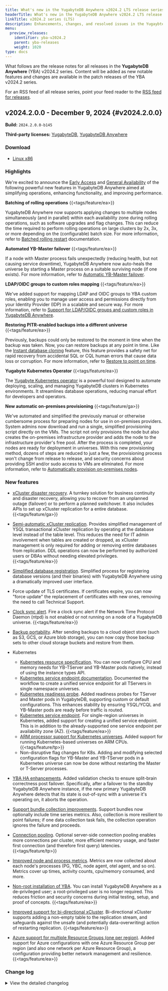 ```yaml
---
title: What's new in the YugabyteDB Anywhere v2024.2 LTS release series
headerTitle: What's new in the YugabyteDB Anywhere v2024.2 LTS release series
linkTitle: v2024.2 series (LTS)
description: Enhancements, changes, and resolved issues in the YugaybteDB Anywhere v2024.2 LTS release series.
menu:
  preview_releases:
    identifier: yba-v2024.2
    parent: yba-releases
    weight: 1020
type: docs
---
```


What follows are the release notes for all releases in the **YugabyteDB Anywhere** (YBA) v2024.2 series. Content will be added as new notable features and changes are available in the patch releases of the YBA v2024.2 series.

For an RSS feed of all release series, point your feed reader to the [RSS feed for releases](../index.xml).

## v2024.2.0.0 - December 9, 2024 {#v2024.2.0.0}

**Build:** `2024.2.0.0-b145`

**Third-party licenses:** [YugabyteDB](https://software.yugabyte.com/releases/2024.2.0.0/yugabytedb-2024.2.0.0-b145-third-party-licenses.html), [YugabyteDB Anywhere](https://software.yugabyte.com/releases/2024.2.0.0/yugabytedb-anywhere-2024.2.0.0-b145-third-party-licenses.html)

### Download

<ul class="nav yb-pills">
 <li>
   <a href="https://software.yugabyte.com/releases/2024.2.0.0/yba_installer_full-2024.2.0.0-b145-linux-x86_64.tar.gz">
     <i class="fa-brands fa-linux"></i>
     <span>Linux x86</span>
   </a>
 </li>
</ul>

### Highlights

We're excited to announce the [Early Access](/preview/releases/versioning/#early-access-ea) and [General Availability](/preview/releases/versioning/#general-availability-ga) of the following powerful new features in YugabyteDB Anywhere aimed at simplifying operations, enhancing functionality, and improving performance.

**Batching of rolling operations** {{<tags/feature/ea>}}

YugabyteDB Anywhere now supports applying changes to multiple nodes simultaneously (and in parallel) within each availability zone during rolling operations, such as software upgrades and flag changes. This can reduce the time required to perform rolling operations on large clusters by 2x, 3x, or more depending on the (configurable) batch size. For more information, refer to [Batched rolling restart](/stable/yugabyte-platform/manage-deployments/edit-config-flags/#batched-rolling-restart) documentation.

**Automated YB-Master failover** {{<tags/feature/ea>}}

If a node with Master process fails unexpectedly (reducing health, but not causing service downtime), YugabyteDB Anywhere now auto-heals the universe by starting a Master process on a suitable surviving node (if one exists). For more information, refer to [Automatic YB-Master failover](/stable/yugabyte-platform/manage-deployments/remove-nodes/).

**LDAP/OIDC groups to custom roles mapping** {{<tags/feature/ea>}}

We've added support for mapping LDAP and OIDC groups to YBA custom roles, enabling you to manage user access and permissions directly from your Identity Provider (IDP) in a scalable and secure way. For more information, refer to [Support for LDAP/OIDC groups and custom roles in YugabyteDB Anywhere](/stable/yugabyte-platform/administer-yugabyte-platform/oidc-authentication/#use-oidc-groups-with-yugabytedb-anywhere-roles).

**Restoring PITR-enabled backups into a different universe** {{<tags/feature/ea>}}

Previously, backups could only be restored to the moment in time when the backup was taken. Now, you can restore backups at any point in time. Like the [Instant database cloning](/stable/manage/backup-restore/instant-db-cloning/) feature, this feature provides a safety net for rapid recovery from accidental SQL or CQL human errors that cause data loss or corruption. For more information, refer to [Restore to point on time](/stable/yugabyte-platform/back-up-restore-universes/restore-universe-data/#restore-a-pitr-enabled-backup).

**Yugabyte Kubernetes Operator** {{<tags/feature/ea>}}

The [Yugabyte Kubernetes operator](/stable/yugabyte-platform/anywhere-automation/yb-kubernetes-operator/) is a powerful tool designed to automate deploying, scaling, and managing YugabyteDB clusters in Kubernetes environments. It streamlines database operations, reducing manual effort for developers and operators.

**New automatic on-premises provisioning** {{<tags/feature/ga>}}

We've automated and simplified the previously manual or otherwise cumbersome process for preparing nodes for use in on-premises providers. System admins now download and run a single, simplified provisioning script directly on the VMs. The script not only provisions the node but also creates the on-premises infrastructure provider and adds the node to the infrastructure provider's free pool. After the process is completed, your nodes are ready for deployment in universes. With this new provisioning method, dozens of steps are reduced to just a few, the provisioning process won't change from release to release, and security concerns about providing SSH and/or sudo access to VMs are eliminated.
For more information, refer to [Automatically provision on-premises nodes](/stable/yugabyte-platform/prepare/server-nodes-software/software-on-prem/).

### New features

* [xCluster disaster recovery](/stable/yugabyte-platform/back-up-restore-universes/disaster-recovery/). A turnkey solution for business continuity and disaster recovery, allowing you to recover from an unplanned outage (failover) or to perform a planned switchover. It also includes APIs to set up xCluster replication for a entire database. {{<tags/feature/ga>}}

* [Semi-automatic xCluster replication](/stable/deploy/multi-dc/async-replication/async-replication-transactional/). Provides simplified management of YSQL transactional xCluster replication by operating at the database level instead of the table level. This reduces the need for IT admin involvement when tables are created or dropped, as xCluster management is only required for adding or removing entire databases from replication. DDL operations can now be performed by authorized users or DBAs without needing elevated privileges. {{<tags/feature/ea>}}

* [Simplified database registration](/stable/yugabyte-platform/manage-deployments/ybdb-releases/). Simplified process for registering database versions (and their binaries) with YugabyteDB Anywhere using a dramatically improved user interface.

* Force update of TLS certificates. If certificates expire, you can now "force update" the replacement of certificates with new ones, removing the need to call Technical Support.

* [Clock sync alert](/stable/yugabyte-platform/alerts-monitoring/alert/). Fire a clock sync alert if the Network Time Protocol Daemon (ntpd) is not enabled or not running on a node of a YugabyteDB universe. {{<tags/feature/ea>}}

* [Backup portability](/stable/yugabyte-platform/back-up-restore-universes/restore-universe-data/#advanced-restore-procedure). After sending backups to a cloud object store (such as S3, GCS, or Azure blob storage), you can now copy those backup sets to other cloud storage buckets and restore from them.

* Kubernetes
  * [Kubernetes resource specification](/stable/yugabyte-platform/create-deployments/create-universe-multi-zone-kubernetes/#instance-configuration). You can now configure CPU and memory needs for YB-TServer and YB-Master pods natively, instead of using the instance types API.
  * [Kubernetes service endpoint documentation](/stable/yugabyte-platform/create-deployments/create-universe-multi-zone-kubernetes/#create-common-yb-tserver-service-for-zones). Documented the workflow to create a unified service endpoint for all TServers in single namespace universes.
  * [Kubernetes readiness probe](/stable/yugabyte-platform/create-deployments/create-universe-multi-zone-kubernetes/#configure-helm-overrides). Added readiness probes for TServer and Master pods in YugabyteDB, supporting custom or default configurations. This enhances stability by ensuring YSQL/YCQL and YB-Master pods are ready before traffic is routed.
  * [Kubernetes service endpoint](/stable/yugabyte-platform/create-deployments/create-universe-multi-zone-kubernetes/#create-a-common-load-balancer-service-for-yb-masters-yb-tservers). For single-region universes in Kubernetes, added support for creating a unified service endpoint. This is in addition to the already-supported one service endpoint per availability zone (AZ). {{<tags/feature/ea>}}
  * [ARM processor support for Kubernetes universes](/stable/yugabyte-platform/create-deployments/create-universe-multi-zone-kubernetes/). Added support for running Kubernetes-based universes on ARM CPUs. {{<tags/feature/tp>}}
  * Non-disruptive flag changes for K8s. Adding and modifying selected configuration flags for YB-Master and YB-TServer pods in a Kubernetes universe can now be done without restarting the Master or T-Server processes.

* [YBA HA enhancements](/stable/yugabyte-platform/troubleshoot/universe-issues/#run-pre-checks-before-edit-and-upgrade-operations). Added validation checks to ensure split-brain correctness post failover. Specifically, after a failover to the standby YugabyteDB Anywhere instance, if the new primary YugabyteDB Anywhere detects that its state is out-of-sync with a universe it's operating on, it aborts the operation.

* [Support bundle collection improvements](/stable/yugabyte-platform/troubleshoot/universe-issues/#use-support-bundles). Support bundles now optionally include time series metrics. Also, collection is more resilient to point failures; if one data collection task fails, the collection operation ignores the failure and proceeds.

* [Connection pooling](/stable/yugabyte-platform/create-deployments/create-universe-multi-zone/#advanced-configuration). Optional server-side connection pooling enables more connections per cluster, more efficient memory usage, and faster first connection (and therefore first query) latencies. {{<tags/feature/tp>}}

* [Improved node and process metrics](/stable/yugabyte-platform/alerts-monitoring/anywhere-metrics/#per-process). Metrics are now collected about each node's processes (PG, YBC, node agent, otel agent, and so on). Metrics cover up times, activity counts, cpu/memory consumed, and more.

* [Non-root installation of YBA](/stable/yugabyte-platform/install-yugabyte-platform/install-software/installer/#non-sudo-installation). You can install YugabyteDB Anywhere as a de-privileged user; a root-privileged user is no longer required.  This reduces friction and security concerns during initial testing, setup, and proof of concepts. {{<tags/feature/ea>}}

* [Improved support for bi-directional xCluster](/stable/yugabyte-platform/manage-deployments/xcluster-replication/bidirectional-replication/#ddl-operations-in-bidirectional-replication). Bi-directional xCluster supports adding a non-empty table to the replication stream, and safeguards against the unsafe (and potentially data-overwriting) action of restarting replication. {{<tags/feature/ea>}}

* [Azure support for multiple Resource Groups (one per region)](/stable/yugabyte-platform/configure-yugabyte-platform/azure). Added support for Azure configurations with one Azure Resource Group per region (and also one network per Azure Resource Group), a configuration providing better network management and resilience. {{<tags/feature/ea>}}

### Change log

<details>
  <summary>View the detailed changelog</summary>

### Improvements

* Collects core dumps in the background, not just at shutdown. PLAT-12633
* `yba-ctl createBackup` now skips restart by default, enhancing the user experience. PLAT-12912
* Reduces the clock skew alert threshold to 250ms for earlier issue detection. PLAT-13249
* Restores access to the `api_token` endpoint for HA followers, aiding automation scripts. PLAT-13267
* Adds missing replicated settings and ensures systemd units reload on restart. PLAT-13331,PLAT-13330
* Sets default permissions to 600 for the backup manifest file. PLAT-13578
* Enhances SMTP port validation in the alert channel dialog. PLAT-13702
* Enables suppressing health check notifications during maintenance windows. PLAT-13856
* Adds checks for the expiry of runtime certificates in use, not just on-disk. PLAT-13865
* Allows certificate expiration alerts to monitor active certificates instead of just on-disk ones. PLAT-13865
* Replaces hostname in Ansible's control path with a hash to prevent task failures with long hostnames. PLAT-13938
* Ensures upgrade checks account for new state file, avoiding incorrect disk space errors. PLAT-14188
* Enables configuring the federation scrape interval for systems with many tables and nodes. PLAT-15474
* Adds a configurable delay after auto flag promotions, defaulting to 1 minute. PLAT-13139
* Fixes admin user creation issue during concurrent DDL operations. PLAT-13221
* Changes password reset URL and adds an old password verification step. PLAT-13510
* Adds `ldapSearchFilter` option to restrict LDAP login access in YBA. PLAT-13209
* Increases AZ name character limit from 25 to 100, supporting new AWS regions. PLAT-13212
* Raises health check alerts 30 days before certificate expiry. PLAT-13348
* Enables alerts for nearing or reaching tablet capacity limits in TServers starting version 2024.1. PLAT-13520
* Adds uptime reporting to `yba-ctl status` command. PLAT-13532
* Enhances YBA rollback by regenerating configuration files and preventing multiple concurrent upgrades. PLAT-14776
* Adds optional labels and tooltips for Azure network fields. PLAT-12546
* Increases SSH key validation accuracy for on-prem providers and synchronizes error formats. PLAT-13064
* Adds `ikeep` to XFS mount options to mitigate block cache key issues. PLAT-13192
* Disables "assign public IP" option by default in Azure environments. PLAT-13948
* Replaces CentOS 7 repo URLs to fix universe creation issues. PLAT-14546
* Ensures pexlock is properly removed after use in yba-installer. PLAT-14161

### Bug fixes

* Handles health checks for on-prem nodes even with empty node identifier fields. PLAT-11188
* Enables automatic re-fetching of access tokens before expiry. PLAT-11246
* Ensures YBC upgrades only occur on the initial backup and restore attempts, and handles cases where source universe UUID is null. PLAT-12663,PLAT-12644
* Ensures accurate date display in the UI by specifying timestamp format. PLAT-12721
* Fixes platform exit code on `SIGTERM` to ensure graceful shutdown and correct status reporting. PLAT-12767
* Adds lock timeouts in Ansible tasks to prevent failures due to yum lockfile issues. PLAT-13029
* Removes `lock_timeout` from apt modules in YugabyteDB, preventing errors in environments using Ansible versions before 2.12. PLAT-13029
* Skips wait for clock sync check if `chronyc` is not installed. PLAT-13137
* Ensures more reliable SSL certificate verification by using the `cryptography.X509` library. PLAT-13169
* Enables use of underscores in GCS bucket names for backups. PLAT-13266
* Adds missing cloud regions to metadata for Kubernetes providers. PLAT-13374
* Ensures accurate scheduling of next incremental backup times. PLAT-13375
* Ensures node metrics file has correct permissions for accessibility. PLAT-13378
* Automatically unlocks universes and aborts operations if YBA restarts during restore or xcluster setup. PLAT-13409,PLAT-12830
* Stops health-check alerts during active maintenance windows using the new `SuppressHealthCheckNotificationsConfig` parameter. PLAT-13518
* Fixes LDAP validation to correctly identify LDAP strings using regex. PLAT-13575
* Enhances backup deletion logic and handling in YugabyteDB. PLAT-13750
* Enables rotation of node-to-node certs independently in the UI. PLAT-13806
* Unsnoozes all universe level health check notifications and promotes using maintenance windows. PLAT-13928
* Ensures successful upgrades from 2.14 by fixing the checksum mismatch in V342 migration. PLAT-13977
* Adds timezone support to backup timestamps in HA "Make Active" dialog. PLAT-14031
* Fixes API to correctly return inherited configuration values. PLAT-14090
* Hides passwords in application logs to enhance security. PLAT-14286
* Ensures node agent installer does not overwrite PATH values in automatic provisioning. PLAT-14332
* Adjusts release GC in `yb-software` to ensure the last old release is retained. PLAT-14368
* Corrects certificate alerts by properly calculating affected nodes. PLAT-14385
* Ensures full backup is successful before updating incremental backup times and prevents repeated full backup attempts. PLAT-14497
* Enhances resilience during Kubernetes operations by handling "Pod not found" errors gracefully. PLAT-14498
* Adds a DDL atomicity check and alert in health check scripts to detect potential DDL corruption. PLAT-14696
* Displays a warning to verify the image on a VM before upgrading. PLAT-14749
* Updates TLS cipher suite list for Prometheus to enhance security. PLAT-15448
* Changes GCP pricing URL to a reliable internal one and ignores errors during queries. PLAT-15655
* Enhances security by hashing API tokens in the database and updating related API behaviors. PLAT-8028
* Disables weak ciphers in YBA to enhance security against attacks. PLAT-9590
* Ensures Prometheus HTTPS uses updated TLS cipher suites post-YBA upgrade. PLAT-9590
* Prevents null pointer errors when adding `Name` instance tags to universes. PLAT-9827
* Stops running non-existent clock-scripts during yb-server start in upgrades. PLAT-13444
* Displays accurate master placement configuration in the edit universe modal. PLAT-13445
* Stops dual NIC configuration during systemd upgrades, avoiding node downtime. PLAT-13495
* Supports sha1 or md5 checksums for release artifacts. PLAT-13716
* Restores dual NIC script functionality on GCP with CentOS, ensuring connectivity to public endpoints. PLAT-14209
* Corrects a typo in the dual-NIC configuration script for stable external connections. PLAT-14370
* Retries asRoot migration safely to ensure successful upgrades. PLAT-15733
* Fixes schema version initialization by skipping missing values and ensuring migrations run correctly. PLAT-15733
* Deprecates the outdated `change_password` API, enforcing the use of a more secure method that requires current password verification. PLAT-10472
* Upgrades AzCopy to version 10.25.1 to address security vulnerabilities. PLAT-11235
* Enhances confirmation modals to show instance tag differences in edit operations. PLAT-12085
* Replaces deprecated API to prevent 3-hour timeouts when querying Azure instance types. PLAT-12558
* Allows retrying the SystemdUpgrade task for smoother operations. PLAT-13089
* Corrects the delay used for the server wait task in Kubernetes configurations. PLAT-13182
* Enhances flag upgrade process for dual NIC setups in clusters. PLAT-13223
* Fixes modal loading issues in the create universe form when changing providers. PLAT-13294
* Adds correct master address assignments for dual NIC setups in YBM. PLAT-13463
* Ensures pending tasks are marked failed on YBA restart. PLAT-13516
* Fix WSClient memory leak, tune garbage collection, and disable process metrics collector. PLAT-13619
* Fixes file descriptor leaks to enhance system stability. PLAT-13665
* Enables running node actions using Java when node-agent is available, reducing runtime and fixing file descriptor leaks. PLAT-13673
* Enhances UI layout stability by fixing skewed and hidden tabs. PLAT-13678
* Removes unnecessary dependency in systemd for metric collection. PLAT-13706
* Restores initialization of `lastBackupTime` during HA sync to prevent null updates. PLAT-13708
* Fixes metadata issues in YBA default bundles for accurate configuration on version updates. PLAT-13796
* Ensures disk update operations in YBA use the correct machine image for better reliability. PLAT-13808
* Updates the PostgreSQL library to address critical vulnerabilities. PLAT-13824
* Enhances `yb_backup.py` to ignore non-critical logs for smoother operations. PLAT-14012
* Fixes ShellResponse to return a generic error code on connection failures. PLAT-14131
* Fixes software upgrade process handling for master nodes and improves retry logic. PLAT-14153
* Ensures Edit Kubernetes Universe tasks validate previous parameters before re-run. PLAT-14203
* Fixes node agent upgrade issue by not requiring user to pass remote process user. PLAT-14289
* Reduces cyclic dependency issues in system timers and services. PLAT-14293
* Resolves circular dependencies and restricts node_exporter use for non-YBM scenarios. PLAT-14297
* Fixes a compile error by importing the missing `Stream` symbol. PLAT-14428
* Resolves high CPU issues by updating Pekko to fix TLSActor loops. PLAT-14524
* Fixes the Azure provider edit and create flows by adjusting mandatory fields. PLAT-14530
* Fixes a crash issue by adding missing XmlElement dependency. PLAT-14536
* Ensures YB-Controller logs and symlinks correctly name and generate, using the `log_filename` flag. PLAT-14594
* Enhances YBC support bundle's log file matching to include timestamp-pid prefixes. PLAT-14609
* Ensures uploaded files persist across container restarts by changing the upload directory location. PLAT-14655
* Upgrades Platform's PostgreSQL version from 14.9 to 14.12. PLAT-14670
* Refines node-agent error messages to specify missing local cert files during installation checks. PLAT-14700
* Fixes a regression causing `Create universe` to fail on node locale fetching. PLAT-14814
* Displays continents instead of country borders on YBA UI maps to maintain neutrality. PLAT-15639
* Enhances `::clock` to better select a valid Python executable if multiple versions are present. PLAT-15771
* Ensures `yba-ctl install` works on CIS hardened images by adjusting file permissions. PLAT-15780
* Ensures master addresses are correctly resolved during the universe_join_existing_cluster subtask. PLAT-15830
* Ensures node operations succeed when DB audit logging is enabled without wrongly resetting flags. PLAT-15833
* Eliminates unnecessary master restarts during disk resizing in older versions. PLAT-16002
* Allows skipping permission setting during dataless installs. PLAT-16064
* Ensures `handleCallback` is thread-safe to prevent "boxed error" issues in yb-client. PLAT-10056
* Adds a metric to track YugabyteDB Anywhere startup time. PLAT-10807
* Upgrades Go etcd and cyphar libraries in yba-installer to enhance security. PLAT-12335
* Upgrades to more secure versions of mina-core and paramiko packages. PLAT-12336
* Returns a 409 status code for conflicting edit tasks. PLAT-12557
* Ensures third-party support files in YBA tarballs update without triggering AUTO-RELOAD. PLAT-12564
* Disables creation of the master folder on read replica nodes to avoid version mismatches. PLAT-12806
* Removes the duplicate `exported_instance` label from Prometheus targets. PLAT-12808
* Adds alerts for when YBA Node Agent is down for over a minute. PLAT-12835
* Enables detecting failed master nodes via a new background task, configurable with `yb.automated_master_failover.enabled`. PLAT-12856
* Enables automatic master failover based on a scheduled task. PLAT-12857
* Uses AZ UUID instead of name for master node operations, ensuring unique AZ identification. PLAT-12886
* Enables specifying `useIMDSv2=true` in image bundle details during provider creation. PLAT-12967
* Ensures NTP clock sync health check passes on AL2 aarch64 CIS hardened images. PLAT-13000
* Retries AWS VM creation to ensure host information retrieval. PLAT-13049
* Removes the backup option from the /tables page to prevent errors. PLAT-13056
* Adds preflight check validation for AWS image bundles in provider creation. PLAT-13111
* Catches and handles `bad_alloc` exceptions in RunOp and clears IP-tablet mapping before retries. PLAT-13157
* Allows editing the number of read replicas in Kubernetes from both backend and UI. PLAT-13163
* Enhances Kubernetes certs reload to correctly use updated `rootCA` from YBA metadata. PLAT-13172
* Ensures release artifacts use the correct "sha256:" prefixed checksum format. PLAT-13193
* Adds database version check to ensure node safety during xCluster upgrades. PLAT-13204
* Alerts now filter by `template` instead of `name` for accurate replication lag monitoring. PLAT-13211
* Allows TaskExecutor to handle error codes and task retry information more effectively. PLAT-13242
* Reduces VM creation failures by fixing AnsibleCreateServer's retry and cleanup logic. PLAT-13270
* Adds preflight checks and adjusts directory permissions during YBA install on Replicated machines. PLAT-13271
* Ensures Python can access the `seobject` library on Alma9 for custom SSH port registration. PLAT-13276
* Restores logging for `[app]` tagged Python subtask execution logs. PLAT-13313
* Fixes SSH port configuration during bundle setups in YBM. PLAT-13325
* Enhances the sorting functionality and correctly renames the "copy file path" to "copy file name." PLAT-13362,PLAT-13350
* Kills the postmaster process during the `stopNode` operation and changes localProvider key from `taskKey` to `inputKey` for visibility in `sbt tasks`.PLAT-13367
* Switches to the latest stable YBC version for specific universe tasks. PLAT-13373
* Adds a `cluster_membership.timeout` flag to retry tablet checks for 1 minute before node cleanup. PLAT-13381
* Moves the IMDSv2 toggle to image bundle details on the AWS provider creation page. PLAT-13429,PLAT-13333
* Adds support for managing preview flags in YugabyteDB Admin. PLAT-13438
* Adds a tooltip explaining the need for OIDC provider metadata in YBA. PLAT-13446
* Maintain unknown fields between configurations to ease editing operations. PLAT-13462
* Allows admins to assign specific role privileges when creating users. PLAT-13486
* Ensures YBA-managed bundles use default AMI if regional AMI is missing; custom bundles fail early. PLAT-13500
* Handles null values in placementInfo to prevent NullPointerException during universe creation. PLAT-13514
* Enables UI workflows to utilize the new `ybdb_releases` API for database version management. PLAT-13435,PLAT-13519
* Enables displaying metrics charts in user's preferred timezone. PLAT-13538
* Fixes UI crash by adding missing import statement for DeleteNode operation. PLAT-13546
* Fixes a JavaScript error when clicking the `In-Use Universes` tab. PLAT-13549
* Disables toggling AWS time sync when creating or editing universes if already enabled. PLAT-13536,PLAT-13551
* Integrates ASH with TS framework UI and enhances usability with special outlier style buttons. PLAT-13557
* Disables the Kamon status page module to enhance security. PLAT-13563
* Enhances the node agent client's cleanup process for more immediate eviction of expired entries. PLAT-13581
* Ensures consistent reading of static configuration keys across various components. PLAT-13582
* Expands AWS region coverage in YBA metadata. PLAT-13623
* Enhances how volume size and node placement changes are handled in the UI. PLAT-13630
* Uses the `sshUser` from the provider when using `machineImage` in universe creation. PLAT-13632
* Corrects misleading "Upgrade Available" link and fixes non-clickable CDC link in the UI. PLAT-13677,PLAT-13675
* Ensures manual backups do not interfere with HA promotion by cleaning up leftover files. PLAT-13683
* Fixes build error by reverting to an older `redocly/cli` version. PLAT-13690
* Retry tasks now skip node prechecks, preventing false failures. PLAT-13703
* Fetches Azure VM plan info from image tags before VM creation to prevent cluster failures. PLAT-13712
* Adds a total CPU usage graph to easily identify peak usage times. PLAT-13714
* Enables integration of the v2 API into the UI, with initial setup of JavaScript API stubs. PLAT-13742
* Removes internal flags for providers now enabled by default. PLAT-13743
* Fixes issue where adding an AArch64 version without existing ones caused errors. PLAT-13744
* Fixes universe status update by handling service endpoint exceptions; initializes resourceUUID correctly in tasks. PLAT-13753
* Changes the default metrics directory from `/tmp` to `yb_home`. PLAT-13755
* Hides auto flags from the UI when listing configuration flags. PLAT-13794
* Upgrades commons-compress to 1.26.0 to address high-severity CVEs. PLAT-13829
* Upgrades Netty libraries to address security vulnerabilities. PLAT-13834
* Upgrades Python dependencies to enhance security and address vulnerabilities. PLAT-13836,PLAT-13835
* Upgrades Golang crypto to 0.17+ to enhance security. PLAT-13844
* Fixes ARM architecture filtering for the List DB Versions API call. PLAT-13852
* Replaces "Snooze Alert" with "Create Maintenance Window" for better alert management. PLAT-13857
* Ensures that data restores correctly by using the right parameter for new backups. PLAT-13905
* Reduces issues during `systemd` upgrades by not fetching `device_names` when the `skip_preprovision` flag is set. PLAT-13971
* Respects `logCmdOutput` parameter when using node agent for shell commands execution. PLAT-14048
* Ensures `yb.runtime_conf_ui.tag_filter` displays all specified flags correctly in the UI. PLAT-14098
* Changes `oidc_feature_enhancements` flag status from BETA to PUBLIC. PLAT-14140
* Adds non-null checks to prevent NPE with old storage configuration proxy settings. PLAT-14143
* Enables M-series instance types by default on AWS. PLAT-14196
* Ensures keyspace names are not empty or blank during the restore process. PLAT-14221
* Adds the ConnectOnly role to LDAP group table constraints. PLAT-14230
* Restores backward compatibility for API by supporting sshUser/Port overrides. PLAT-14244
* Skips `node_exporter` systemd setup on CentOS 7 during deployment. PLAT-14275
* Enables ignoring specific subtask failures and setting markers for further processing in Task Executor. PLAT-14316
* Fixes issue where remote commands hang with large output. PLAT-14342
* Fixes Ubuntu 20 provisioning failures on GCP by improving locale installation. PLAT-14420
* Fixes incorrect lag calculation on xCluster configuration cards by using the correct query parameter. PLAT-14425
* Ensures reprovision tasks properly enrich parameters with `azUUID` before running prechecks. PLAT-14440
* Enables customization of the timeout duration for YBA installer readiness checks. PLAT-14443
* Speeds up YBA startup by moving AWS queries to an async task. PLAT-14444
* Fixes issue with dropping tables in non-database scoped xCluster replication sessions. PLAT-14467
* Enhances `SetYamlValue` to work with empty files, allowing Prometheus auth without HTTPS. PLAT-14478
* Allows skipping specific migrations in YBA installer, ensuring future upgrades apply them. PLAT-14511
* Fixes display and data clearing issues when previewing `ysql_hba_conf` or `ysql_ident` flags. PLAT-14515
* Ensures all local releases are processed, even with file issues. PLAT-14532
* Allows editing flag metadata in YugabyteDB UI for versions 2.16 and newer. PLAT-14533
* Fixes volume size issue when using ULTRA storage in Azure. PLAT-14654
* Upgrades Prometheus to version 2.53.1 in the chart. PLAT-14671
* Ensures nodes no longer get stuck in "VM image upgrade" after a Linux version upgrade. PLAT-14731
* Fixes the loader positions for universe status on the dashboard page. PLAT-14737
* Replaces deprecated methods in the node agent for enhanced stability. PLAT-14746
* Ensures smooth task list operations by fixing a missing import error. PLAT-14757
* No tooltip displays when master or TServer nodes are unreachable. PLAT-14792
* Enables superadmin users to create DR and opens DR documentation in a new tab. PLAT-14861,PLAT-14862
* Adds `useLdapSsl` flag to LDAP universe sync API for SSL connectivity support. PLAT-15197
* Fixes inaccurate CPU per process metrics displaying overly large percentages. PLAT-15572,PLAT-15558
* Ensures `polkit` package is installed on AlmaLinux 9 nodes to enable linger. PLAT-15698
* Ensures UIs for storage configuration and disaster recovery creation load properly after DR deletions. PLAT-15720
* Standardizes flag groups across all 2024.1 releases for consistency. PLAT-15798
* Adds flag groups file for the 2024.2 release. PLAT-15799
* Disables custom YSQL port override on the universe page for Kubernetes. PLAT-15815
* Exposes `Roll N Nodes` configurations to users as visible but disabled. PLAT-15927,PLAT-15925
* Blocks creation of multiple TLS certificates with the same name to avoid confusion. PLAT-7406
* Adds retry logic for node creation failures in Azure environments. PLAT-11654
* Adds a clickable link to the universe name, enabling quick navigation back to the overview page. PLAT-12592
* Ensures validation checks for node availability in user-selected zones during configuration. PLAT-12959
* Adds data test IDs for automation and architecture for existing releases. PLAT-13227
* Ensures index tables are included in bootstrap parameters during xCluster configuration updates. PLAT-13308
* Enables editing of providers created in version 2.14 by merging legacy fields into current provider requests. PLAT-13394
* Allows changing the API path for TS UI using an environment variable. PLAT-13539
* Ensures all artifacts, including local helm charts, are generated from ReleaseMetadata. PLAT-13558,PLAT-13561
* Skips checks for DB versions earlier than 2.8 to prevent upgrade failures. PLAT-13657
* Ensures YBA Managed bundles generate correctly when VM_OS_Patching is first enabled. PLAT-13681
* Fixes string equality check to ensure YBA Managed Bundles generate correctly on first enablement. PLAT-13681
* Updates YBA to utilize the latest TS Framework version. PLAT-13687
* Adds event operation filtering in OUTLIER mode and updates TS Framework in YBA. PLAT-13687
* Sets the default image based on "useAsDefault" during universe creation. PLAT-13722
* Displays the correct SSH port in the UI connection modal. PLAT-13754
* Enables correct JSON formatting and deserialization in import/export universe workflows. PLAT-13761
* Removes `SystemdUpgrade` from the IN_TRANSIT list, fixing `-gcp-rf3` failures. PLAT-13770
* Removes the runtime flag for CA truststore configuration, now enabled by default. PLAT-13798
* Ensures Linux version catalog UI consistency and properly disables when needed. PLAT-13776,PLAT-13807
* Enables creation of database-scoped disaster recovery configurations. PLAT-1386
* Enhances the UI for release management features. PLAT-13918
* Ensures editing Kubernetes universe doesn't reset TServer volume size. PLAT-13920
* Ensures UI buttons correctly reflect disabled state during node decommission. PLAT-14001
* Adds `task_id` to Prometheus metrics and creates an API for detailed task analysis. PLAT-14017
* Adds `follower_lag_ms` metric to metrics dashboard for better lag visibility. PLAT-14254
* Adds last anomaly detection time and consistent color coding for outlier graphs. PLAT-14305
* Consolidates flags to `INTERNAL` and `PUBLIC`, removing unused `YBM` tag. PLAT-14323,PLAT-14156
* Moves node agent flags from BETA to INTERNAL, restricting their exposure. PLAT-14324
* Adds validation to block non-restart upgrade options during rollbacks. PLAT-14390
* Enhances security by moving YSQL/YCQL configuration RBAC checks to universe actions level. PLAT-14668
* Display a toast message when user profile information is updated. PLAT-14740
* Adds configuration to display or hide Azure Premium V2 Storage type during setup. PLAT-14750
* Adds a runtime configuration `ybDownloadMetricsPDF` to toggle the PDF export button in the Metrics Page. PLAT-14781
* Enhances version compatibility checks between YBA and YugabyteDB using a single flag. PLAT-14800
* Backups now retry every 2 minutes until successful, facilitating initial setup reliability. PLAT-15802
* Ensures consistent pricing by filtering out alternate Azure price entries during instance selection. PLAT-15863,PLAT-15554
* Enables custom image compatibility by removing OS name check in AMIs. PLAT-3838
* Stops logging CA certificate contents in plaintext on delete requests. PLAT-11650
* Supports comma-separated hostnames in YBA-installer configurations. PLAT-13096
* Removes duplicate cloud provider entries in the universe regions map. PLAT-13138
* Updates the URL endpoint for the TS service. PLAT-13154
* Updates the URL endpoint for the TF service to support HTTPS requests. PLAT-13154
* Corrects the autoflag check to use TServer flags during restoration. PLAT-13161
* Deprecates `useIMDSv2` at the provider level. PLAT-13482
* Ensures inherited runtime configuration values are read correctly for geo-partitioning settings. PLAT-13606
* Fixes duplicate metric headings and enables '|' in LDAP flag configurations. PLAT-13395,PLAT-13697
* Adds uptime display for master nodes in dedicated mode. PLAT-13679,PLAT-13746,PLAT-12372
* Ensures safe extraction of DB files in multi-thread environments without speed loss. PLAT-14160
* Fixes a bug in `yb_backup.py` to correctly handle `stderr` keyword argument. PLAT-14208
* Removes unused `fromString` code from `storageType` for cleaner operation. PLAT-14369
* Corrects spelling mistakes in the UI notification for dropping a table. PLAT-14510
* `getSessionInfo` now generates and returns a new API token, enhancing security and usability. PLAT-14672
* Enables unique Helm release names by prefixing with namespace, preventing failures in shared Kubernetes clusters. PLAT-14709
* Stops returning apiToken in getSessionInfo API responses. PLAT-14710
* Stops `/session_info` API from generating new apiToken on each call. PLAT-14710
* Enables deploying DevSpace clusters with an internal load balancer by default. PLAT-14798
* Fixes the `restartSec` setting in `yba-installer` for correct YAML path usage. PLAT-14848
* Collect metrics from nodes joining or leaving the cluster during edit tasks. PLAT-15312
* Ensures the build process always uses the latest PostgreSQL version. PLAT-15565
* Fixes legend name and corrects a typo in the Open Files metric for consistency. PLAT-15592
* Displays per-process metrics by default in the UI. PLAT-15865,PLAT-15673
* Fixes unintended pagination reset on "Platform Configuration" page. PLAT-15820
* Corrects table name in YSQL health checks to fix errors. PLAT-15937
* Enables parsing of OpenSSH private keys in `load_pem_private_key`. PLAT-16144

### Advisories

* xCluster Advisory: If you have the `backup_restore` permission in your custom, Admin, or Super Admin role, you are automatically subscribed to the new xCluster role and can continue using APIs without any issue. However, if you have `backup_admin system_role`, you need to create a new xCluster role and assign it to yourself.
* DR Advisory: If you have other update/create/delete permission in your custom, Admin, or Super Admin role, you are automatically subscribed to the new xCluster role and can continue using APIs without any issue. However, if you were using other read-only permissions, you will need to add `Universe.READ` to continue reading DR configurations.

</details>
